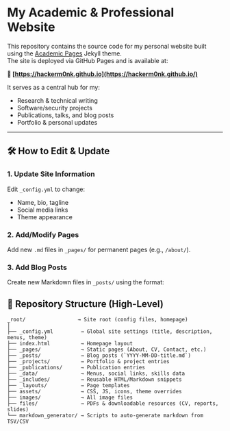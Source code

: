 # My Academic & Professional Website

This repository contains the source code for my personal website built using the [Academic Pages](https://github.com/academicpages/academicpages.github.io) Jekyll theme.  
The site is deployed via GitHub Pages and is available at:

**🔗 [https://hackerm0nk.github.io](https://hackerm0nk.github.io/)**

It serves as a central hub for my:
- Research & technical writing
- Software/security projects
- Publications, talks, and blog posts
- Portfolio & personal updates

---

## 🛠 How to Edit & Update

### 1. Update Site Information
Edit `_config.yml` to change:
- Name, bio, tagline
- Social media links
- Theme appearance

### 2. Add/Modify Pages
Add new `.md` files in `_pages/` for permanent pages (e.g., `/about/`).

### 3. Add Blog Posts
Create new Markdown files in `_posts/` using the format:

## 📂 Repository Structure (High-Level)

```
_root/                 → Site root (config files, homepage)
│
├── _config.yml         → Global site settings (title, description, menus, theme)
├── index.html          → Homepage layout
├── _pages/             → Static pages (About, CV, Contact, etc.)
├── _posts/             → Blog posts (`YYYY-MM-DD-title.md`)
├── _projects/          → Portfolio & project entries
├── _publications/      → Publication entries
├── _data/              → Menus, social links, skills data
├── _includes/          → Reusable HTML/Markdown snippets
├── _layouts/           → Page templates
├── assets/             → CSS, JS, icons, theme overrides
├── images/             → All image files
├── files/              → PDFs & downloadable resources (CV, reports, slides)
└── markdown_generator/ → Scripts to auto-generate markdown from TSV/CSV
```